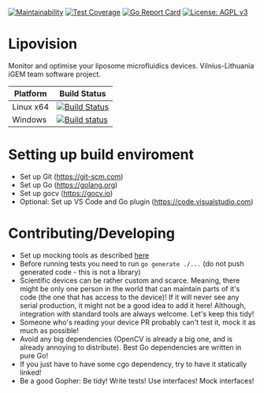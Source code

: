 [![Maintainability](https://api.codeclimate.com/v1/badges/22563fda48d0b0e85cab/maintainability)](https://codeclimate.com/github/Vilnius-Lithuania-iGEM-2018/lipovision/maintainability)
[![Test Coverage](https://api.codeclimate.com/v1/badges/22563fda48d0b0e85cab/test_coverage)](https://codeclimate.com/github/Vilnius-Lithuania-iGEM-2018/lipovision/test_coverage)
[![Go Report Card](https://goreportcard.com/badge/github.com/Vilnius-Lithuania-iGEM-2018/lipovision)](https://goreportcard.com/report/github.com/Vilnius-Lithuania-iGEM-2018/lipovision)
[![License: AGPL v3](https://img.shields.io/badge/License-AGPL%20v3-blue.svg)](https://www.gnu.org/licenses/agpl-3.0)

# Lipovision
Monitor and optimise your liposome microfluidics devices. Vilnius-Lithuania iGEM team software project.


|Platform|Build Status|
|--------|------------|
| Linux x64 |[![Build Status](https://travis-ci.org/Vilnius-Lithuania-iGEM-2018/lipovision.svg?branch=master)](https://travis-ci.org/Vilnius-Lithuania-iGEM-2018/lipovision)|
| Windows |[![Build status](https://ci.appveyor.com/api/projects/status/cbq6uq3iwqhkywwt/branch/master?svg=true)](https://ci.appveyor.com/project/devblok/lipovision/branch/master)|


# Setting up build enviroment

- Set up Git (https://git-scm.com)
- Set up Go (https://golang.org)
- Set up gocv (https://gocv.io)
- Optional: Set up VS Code and Go plugin (https://code.visualstudio.com)

# Contributing/Developing

- Set up mocking tools as described [here](https://github.com/golang/mock)
- Before running tests you need to run `go generate ./...` (do not push generated code - this is not a library)
- Scientific devices can be rather custom and scarce. Meaning, there might be only one person in the world that can maintain parts of it's code 
  (the one that has access to the device)! If it will never see any serial production, it might not be a good idea to add it here! 
  Although, integration with standard tools are always welcome. Let's keep this tidy!
- Someone who's reading your device PR probably can't test it, mock it as much as possible! 
- Avoid any big dependencies (OpenCV is already a big one, and is already annoying to distribute). Best Go dependencies are written in pure Go!
- If you just have to have some cgo dependency, try to have it statically linked!
- Be a good Gopher: Be tidy! Write tests! Use interfaces! Mock interfaces!
